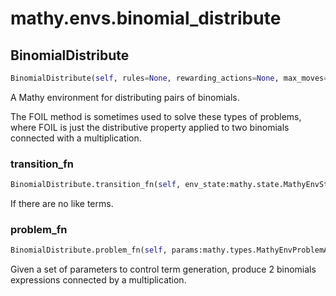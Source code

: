 # mathy.envs.binomial_distribute

## BinomialDistribute
```python
BinomialDistribute(self, rules=None, rewarding_actions=None, max_moves=20, verbose=False, reward_discount=0.99)
```
A Mathy environment for distributing pairs of binomials.

The FOIL method is sometimes used to solve these types of problems, where
FOIL is just the distributive property applied to two binomials connected
with a multiplication.
### transition_fn
```python
BinomialDistribute.transition_fn(self, env_state:mathy.state.MathyEnvState, expression:mathy.core.expressions.MathExpression, features:mathy.state.MathyObservation) -> Union[tf_agents.trajectories.time_step.TimeStep, NoneType]
```
If there are no like terms.
### problem_fn
```python
BinomialDistribute.problem_fn(self, params:mathy.types.MathyEnvProblemArgs) -> mathy.types.MathyEnvProblem
```
Given a set of parameters to control term generation, produce
2 binomials expressions connected by a multiplication.
